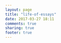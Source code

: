 ```yaml
---
layout: page
title: "life-of-essays"
date: 2017-03-27 18:11
comments: true
sharing: true
footer: true
---
```

